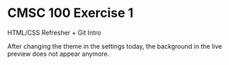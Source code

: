 # CMSC 100 Exercise 1

HTML/CSS Refresher + Git Intro

After changing the theme in the settings today, the background in the live preview does not appear anymore.

